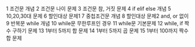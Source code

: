 1 조건문 개념
2 조건문 나이 문제
3 조건문 참, 거짓 문제
4 if elif else 개념
5 10,20,30대 문제
6 할인대상 문제1
7 중첩조건문 개념
8 할인대상 문제2 and, or 없이
9 반복문 while 개념
10 while문 무한루프인 경우
11 while문 기본문제
12 while, if 짝수 구하기 문제
13 1부터 5까지 합 문제
14 1부터 5까지 곱 문제
15 1부터 100까지 짝수 합 문제

